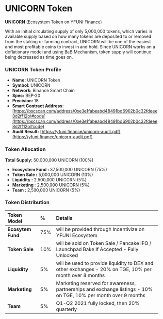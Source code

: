 # UNICORN Token

**UNICORN** \(Ecosystem Token on YFUNI Finance\) 

With an initial circulating supply of only 5,000,000 tokens, which varies in available supply based on how many tokens are deposited to or removed from the staking or farming contract, UNICORN will be one of the easiest and most profitable coins to invest in and hold. Since UNICORN works on a deflationary model and using BaB Mechanism, token supply will continue being decreased as time goes on.

### UNICORN Token Profile

* **Name:** UNICORN Token
* **Symbol:** UNICORN
* **Network:** Binance Smart Chain
* **Spec:** BEP-20
* **Precision:** 18
* **Smart Contract Address:** [https://bscscan.com/address/0xe3e1fabeabd48491bd6902b0c32fdeee8d2ff12b\#code](https://bscscan.com/address/0xe3e1fabeabd48491bd6902b0c32fdeee8d2ff12b#code)
* **Audit Result:** [https://yfuni.finance/unicorn-audit.pdf](https://yfuni.finance/unicorn-audit.pdf)

### Token Allocation

**Total Supply:** 50,000,000 UNICORN \(100%\) 

* **Ecosystem Fund :** 37,500,000 UNICORN \(75%\)
* **Token Sale :** 5,000,000 UNICORN \(10%\)
* **Liquidity :** 2,500,000 UNICORN \(5%\)
* **Marketing :** 2,500,000 UNICORN \(5%\)
* **Team :** 2,500,000 UNICORN \(5%\)

### Token Distribution

| Token Model | % | Details |
| :--- | :--- | :--- |
| **Ecosytem Fund** | 75% | will be provided through Incentivize on YFUNI Ecosystem |
| **Token Sale** | 10% | will be sold on Token Sale / Pancake IFO / Launchpad Bake If Accepted - Fully Unlocked |
| **Liquidity** | 5% | will be used to provide liquidity to DEX and other exchanges - 20% on TGE, 10% per month over 8 months |
| **Marketing** | 5% | Marketing reserved for awareness, partnerships and exchange listings - 10% on TGE, 10% per month over 9 months |
| **Team** | 5% | Q1-Q2 2021 fully locked,  then 20% quarterly |

## 


